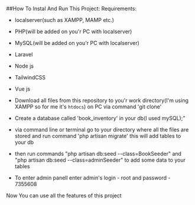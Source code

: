 ##How To Instal And Run This Project:
Requirements:
- localserver(such as XAMPP, MAMP etc.)
- PHP(will be added on you'r PC with localserver)
- MySQL(will be added on you'r PC with localserver)
- Laravel
- Node js
- TailwindCSS
- Vue js

- Download all files from this repository to you'r work directory(I'm using XAMPP so for me it's `htdocs`) on PC via command 'git clone'
- Create a database called 'book_inventory' in your db(I used mySQL);"
- via command line or terminal go to your directory where all the files are stored and run command 'php artisan migrate' this will add tables to your db
- then run commands "php artisan db:seed --class=BookSeeder" and "php artisan db:seed --class=adminSeeder" to add some data to your tables
- To enter admin panell enter admin's login - root and password - 7355608

Now You can use all the features of this project
